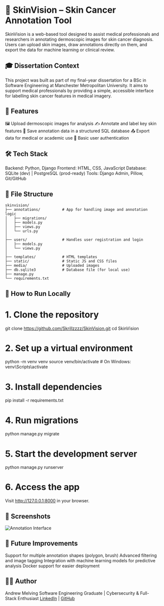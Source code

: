 # 🧠 SkinVision – Skin Cancer Annotation Tool

SkinVision is a web-based tool designed to assist medical professionals and researchers in annotating dermoscopic images for skin cancer diagnosis. Users can upload skin images, draw annotations directly on them, and export the data for machine learning or clinical review.

## 🎓 Dissertation Context

This project was built as part of my final-year dissertation for a BSc in Software Engineering at Manchester Metropolitan University. It aims to support medical professionals by providing a simple, accessible interface for labelling skin cancer features in medical imagery.
## 🚀 Features

🖼️ Upload dermoscopic images for analysis
✍️ Annotate and label key skin features
💾 Save annotation data in a structured SQL database
📤 Export data for medical or academic use
🔐 Basic user authentication


## 🛠️ Tech Stack

Backend: Python, Django
Frontend: HTML, CSS, JavaScript
Database: SQLite (dev) | PostgreSQL (prod-ready)
Tools: Django Admin, Pillow, Git/GitHub

## 📁 File Structure
```text
skinvision/
├── annotations/          # App for handling image and annotation logic
│   ├── migrations/
│   ├── models.py
│   ├── views.py
│   └── urls.py
│
├── users/                # Handles user registration and login
│   ├── models.py
│   └── views.py
│
├── templates/            # HTML templates
├── static/               # Static JS and CSS files
├── media/                # Uploaded images
├── db.sqlite3            # Database file (for local use)
├── manage.py
└── requirements.txt
```


## 🧪 How to Run Locally

# 1. Clone the repository
git clone https://github.com/Skrillzzzz/SkinVision.git
cd SkinVision

# 2. Set up a virtual environment
python -m venv venv
source venv/bin/activate  # On Windows: venv\Scripts\activate

# 3. Install dependencies
pip install -r requirements.txt

# 4. Run migrations
python manage.py migrate

# 5. Start the development server
python manage.py runserver

# 6. Access the app
Visit http://127.0.0.1:8000 in your browser.

## 📸 Screenshots

![Annotation Interface](screenshots/annotation-ui.png)

## 🧪 Future Improvements

Support for multiple annotation shapes (polygon, brush)
Advanced filtering and image tagging
Integration with machine learning models for predictive analysis
Docker support for easier deployment

## 🙋‍♂️ Author

Andrew Melving
Software Engineering Graduate | Cybersecurity & Full-Stack Enthusiast
[LinkedIn](https://www.linkedin.com/in/andrew-melving-138483209/) | [GitHub](https://github.com/Skrillzzzz/SkinVision/edit/main/README.md)
